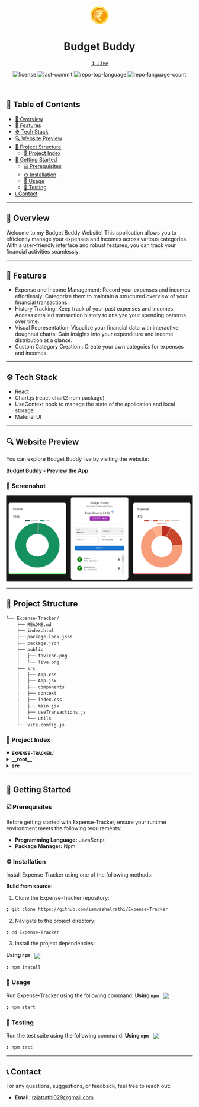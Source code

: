 <p align="center">
  <img src="https://github.com/iamvishalrathi/Expense-Tracker/blob/main/public/favicon.png" width="50">
</p>
<p align="center">
    <h1 align="center">Budget Buddy</h1>
</p>
<p align="center">
    <em><code><a href="https://my-budget-buddy.netlify.app/">❯ Live</a></code></em>
</p>
<p align="center">
	<img src="https://img.shields.io/github/license/iamvishalrathi/Expense-Tracker?style=default&logo=opensourceinitiative&logoColor=white&color=0080ff" alt="license">
	<img src="https://img.shields.io/github/last-commit/iamvishalrathi/Expense-Tracker?style=default&logo=git&logoColor=white&color=0080ff" alt="last-commit">
	<img src="https://img.shields.io/github/languages/top/iamvishalrathi/Expense-Tracker?style=default&color=0080ff" alt="repo-top-language">
	<img src="https://img.shields.io/github/languages/count/iamvishalrathi/Expense-Tracker?style=default&color=0080ff" alt="repo-language-count">
</p>
<p align="center"><!-- default option, no dependency badges. -->
</p>
<p align="center">
	<!-- default option, no dependency badges. -->
</p>
<br>

## 🔗 Table of Contents

- [📍 Overview](#-overview)
- [👾 Features](#-features)
- [⚙️ Tech Stack](#tech-stack)
- [🔍 Website Preview](#-website-preview)
- [📁 Project Structure](#-project-structure)
  - [📂 Project Index](#-project-index)
- [🚀 Getting Started](#-getting-started)
  - [☑️ Prerequisites](#-prerequisites)
  - [⚙️ Installation](#-installation)
  - [🤖 Usage](#🤖-usage)
  - [🧪 Testing](#🧪-testing)
- [📞 Contact](#-contact)

---

## 📍 Overview

Welcome to my Budget Buddy Website! This application allows you to efficiently manage your expenses and incomes across various categories. With a user-friendly interface and robust features, you can track your financial activities seamlessly.

---

## 👾 Features

- Expense and Income Management: Record your expenses and incomes effortlessly. Categorize them to maintain a structured overview of your financial transactions.
- History Tracking: Keep track of your past expenses and incomes. Access detailed transaction history to analyze your spending patterns over time.
- Visual Representation: Visualize your financial data with interactive doughnut charts. Gain insights into your expenditure and income distribution at a glance.
- Custom Category Creation : Create your own categoies for expenses and incomes.

---

## <a name="tech-stack">⚙️ Tech Stack</a>

- React
- Chart.js (react-chart2 npm package)
- UseContext hook to manage the state of the application and local storage
- Material UI

---

## 🔍 Website Preview

You can explore Budget Buddy live by visiting the website:

[**Budget Buddy - Preview the App**](https://my-budget-buddy.netlify.app/)

### 📸 Screenshot
![image](https://github.com/iamvishalrathi/Expense-Tracker/blob/main/public/live.png)

---

## 📁 Project Structure

```sh
└── Expense-Tracker/
    ├── README.md
    ├── index.html
    ├── package-lock.json
    ├── package.json
    ├── public
    │   ├── favicon.png
    │   └── live.png
    ├── src
    │   ├── App.css
    │   ├── App.jsx
    │   ├── components
    │   ├── context
    │   ├── index.css
    │   ├── main.jsx
    │   ├── useTransactions.js
    │   └── utils
    └── vite.config.js
```


### 📂 Project Index
<details open>
	<summary><b><code>EXPENSE-TRACKER/</code></b></summary>
	<details> <!-- __root__ Submodule -->
		<summary><b>__root__</b></summary>
		<blockquote>
			<table>
			<tr>
				<td><b><a href='https://github.com/iamvishalrathi/Expense-Tracker/blob/master/package-lock.json'>package-lock.json</a></b></td>
				<td><code>❯ REPLACE-ME</code></td>
			</tr>
			<tr>
				<td><b><a href='https://github.com/iamvishalrathi/Expense-Tracker/blob/master/vite.config.js'>vite.config.js</a></b></td>
				<td><code>❯ REPLACE-ME</code></td>
			</tr>
			<tr>
				<td><b><a href='https://github.com/iamvishalrathi/Expense-Tracker/blob/master/package.json'>package.json</a></b></td>
				<td><code>❯ REPLACE-ME</code></td>
			</tr>
			<tr>
				<td><b><a href='https://github.com/iamvishalrathi/Expense-Tracker/blob/master/index.html'>index.html</a></b></td>
				<td><code>❯ REPLACE-ME</code></td>
			</tr>
			</table>
		</blockquote>
	</details>
	<details> <!-- src Submodule -->
		<summary><b>src</b></summary>
		<blockquote>
			<table>
			<tr>
				<td><b><a href='https://github.com/iamvishalrathi/Expense-Tracker/blob/master/src/index.css'>index.css</a></b></td>
				<td><code>❯ REPLACE-ME</code></td>
			</tr>
			<tr>
				<td><b><a href='https://github.com/iamvishalrathi/Expense-Tracker/blob/master/src/App.css'>App.css</a></b></td>
				<td><code>❯ REPLACE-ME</code></td>
			</tr>
			<tr>
				<td><b><a href='https://github.com/iamvishalrathi/Expense-Tracker/blob/master/src/useTransactions.js'>useTransactions.js</a></b></td>
				<td><code>❯ REPLACE-ME</code></td>
			</tr>
			<tr>
				<td><b><a href='https://github.com/iamvishalrathi/Expense-Tracker/blob/master/src/App.jsx'>App.jsx</a></b></td>
				<td><code>❯ REPLACE-ME</code></td>
			</tr>
			<tr>
				<td><b><a href='https://github.com/iamvishalrathi/Expense-Tracker/blob/master/src/main.jsx'>main.jsx</a></b></td>
				<td><code>❯ REPLACE-ME</code></td>
			</tr>
			</table>
			<details>
				<summary><b>components</b></summary>
				<blockquote>
					<details>
						<summary><b>Main</b></summary>
						<blockquote>
							<table>
							<tr>
								<td><b><a href='https://github.com/iamvishalrathi/Expense-Tracker/blob/master/src/components/Main/style.css'>style.css</a></b></td>
								<td><code>❯ REPLACE-ME</code></td>
							</tr>
							<tr>
								<td><b><a href='https://github.com/iamvishalrathi/Expense-Tracker/blob/master/src/components/Main/Main.jsx'>Main.jsx</a></b></td>
								<td><code>❯ REPLACE-ME</code></td>
							</tr>
							</table>
							<details>
								<summary><b>List</b></summary>
								<blockquote>
									<table>
									<tr>
										<td><b><a href='https://github.com/iamvishalrathi/Expense-Tracker/blob/master/src/components/Main/List/listStyle.css'>listStyle.css</a></b></td>
										<td><code>❯ REPLACE-ME</code></td>
									</tr>
									<tr>
										<td><b><a href='https://github.com/iamvishalrathi/Expense-Tracker/blob/master/src/components/Main/List/List.jsx'>List.jsx</a></b></td>
										<td><code>❯ REPLACE-ME</code></td>
									</tr>
									</table>
								</blockquote>
							</details>
							<details>
								<summary><b>Form</b></summary>
								<blockquote>
									<table>
									<tr>
										<td><b><a href='https://github.com/iamvishalrathi/Expense-Tracker/blob/master/src/components/Main/Form/Form.jsx'>Form.jsx</a></b></td>
										<td><code>❯ REPLACE-ME</code></td>
									</tr>
									</table>
								</blockquote>
							</details>
						</blockquote>
					</details>
					<details>
						<summary><b>add_on</b></summary>
						<blockquote>
							<table>
							<tr>
								<td><b><a href='https://github.com/iamvishalrathi/Expense-Tracker/blob/master/src/components/add_on/categoryList.jsx'>categoryList.jsx</a></b></td>
								<td><code>❯ REPLACE-ME</code></td>
							</tr>
							<tr>
								<td><b><a href='https://github.com/iamvishalrathi/Expense-Tracker/blob/master/src/components/add_on/addCategory.jsx'>addCategory.jsx</a></b></td>
								<td><code>❯ REPLACE-ME</code></td>
							</tr>
							<tr>
								<td><b><a href='https://github.com/iamvishalrathi/Expense-Tracker/blob/master/src/components/add_on/Add_on.jsx'>Add_on.jsx</a></b></td>
								<td><code>❯ REPLACE-ME</code></td>
							</tr>
							</table>
						</blockquote>
					</details>
					<details>
						<summary><b>Details</b></summary>
						<blockquote>
							<table>
							<tr>
								<td><b><a href='https://github.com/iamvishalrathi/Expense-Tracker/blob/master/src/components/Details/style.css'>style.css</a></b></td>
								<td><code>❯ REPLACE-ME</code></td>
							</tr>
							<tr>
								<td><b><a href='https://github.com/iamvishalrathi/Expense-Tracker/blob/master/src/components/Details/Details.jsx'>Details.jsx</a></b></td>
								<td><code>❯ REPLACE-ME</code></td>
							</tr>
							</table>
						</blockquote>
					</details>
				</blockquote>
			</details>
			<details>
				<summary><b>context</b></summary>
				<blockquote>
					<table>
					<tr>
						<td><b><a href='https://github.com/iamvishalrathi/Expense-Tracker/blob/master/src/context/context.jsx'>context.jsx</a></b></td>
						<td><code>❯ REPLACE-ME</code></td>
					</tr>
					<tr>
						<td><b><a href='https://github.com/iamvishalrathi/Expense-Tracker/blob/master/src/context/transactionReducer.js'>transactionReducer.js</a></b></td>
						<td><code>❯ REPLACE-ME</code></td>
					</tr>
					<tr>
						<td><b><a href='https://github.com/iamvishalrathi/Expense-Tracker/blob/master/src/context/categoryReducer.js'>categoryReducer.js</a></b></td>
						<td><code>❯ REPLACE-ME</code></td>
					</tr>
					</table>
				</blockquote>
			</details>
			<details>
				<summary><b>utils</b></summary>
				<blockquote>
					<table>
					<tr>
						<td><b><a href='https://github.com/iamvishalrathi/Expense-Tracker/blob/master/src/utils/resetCategories.js'>resetCategories.js</a></b></td>
						<td><code>❯ REPLACE-ME</code></td>
					</tr>
					<tr>
						<td><b><a href='https://github.com/iamvishalrathi/Expense-Tracker/blob/master/src/utils/formatDate.js'>formatDate.js</a></b></td>
						<td><code>❯ REPLACE-ME</code></td>
					</tr>
					<tr>
						<td><b><a href='https://github.com/iamvishalrathi/Expense-Tracker/blob/master/src/utils/getColor.js'>getColor.js</a></b></td>
						<td><code>❯ REPLACE-ME</code></td>
					</tr>
					</table>
				</blockquote>
			</details>
		</blockquote>
	</details>
</details>

---
## 🚀 Getting Started

### ☑️ Prerequisites

Before getting started with Expense-Tracker, ensure your runtime environment meets the following requirements:

- **Programming Language:** JavaScript
- **Package Manager:** Npm


### ⚙️ Installation

Install Expense-Tracker using one of the following methods:

**Build from source:**

1. Clone the Expense-Tracker repository:
```sh
❯ git clone https://github.com/iamvishalrathi/Expense-Tracker
```

2. Navigate to the project directory:
```sh
❯ cd Expense-Tracker
```

3. Install the project dependencies:


**Using `npm`** &nbsp; [<img align="center" src="https://img.shields.io/badge/npm-CB3837.svg?style={badge_style}&logo=npm&logoColor=white" />](https://www.npmjs.com/)

```sh
❯ npm install
```




### 🤖 Usage
Run Expense-Tracker using the following command:
**Using `npm`** &nbsp; [<img align="center" src="https://img.shields.io/badge/npm-CB3837.svg?style={badge_style}&logo=npm&logoColor=white" />](https://www.npmjs.com/)

```sh
❯ npm start
```


### 🧪 Testing
Run the test suite using the following command:
**Using `npm`** &nbsp; [<img align="center" src="https://img.shields.io/badge/npm-CB3837.svg?style={badge_style}&logo=npm&logoColor=white" />](https://www.npmjs.com/)

```sh
❯ npm test
```
---

## **📞 Contact**
For any questions, suggestions, or feedback, feel free to reach out:
- **Email:** [rajatrathi029@gmail.com](mailto:rajatrathi029@gmail.com)
